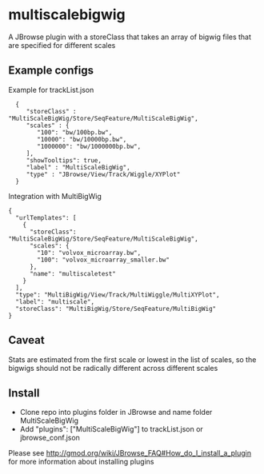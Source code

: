 # multiscalebigwig


A JBrowse plugin with a storeClass that takes an array of bigwig files that are specified for different scales


## Example configs

Example for trackList.json

      {
         "storeClass" : "MultiScaleBigWig/Store/SeqFeature/MultiScaleBigWig",
         "scales" : {
            "100": "bw/100bp.bw",
            "10000": "bw/10000bp.bw",
            "1000000": "bw/1000000bp.bw",
         ],
         "showTooltips": true,
         "label" : "MultiScaleBigWig",
         "type" : "JBrowse/View/Track/Wiggle/XYPlot"
      }

Integration with MultiBigWig

    {
      "urlTemplates": [
        {
          "storeClass": "MultiScaleBigWig/Store/SeqFeature/MultiScaleBigWig",
          "scales": {
            "10": "volvox_microarray.bw",
            "100": "volvox_microarray_smaller.bw"
          },
          "name": "multiscaletest"
        }
      ],
      "type": "MultiBigWig/View/Track/MultiWiggle/MultiXYPlot",
      "label": "multiscale",
      "storeClass": "MultiBigWig/Store/SeqFeature/MultiBigWig"
    }


## Caveat

Stats are estimated from the first scale or lowest in the list of scales, so the bigwigs should not be radically different across different scales

## Install

- Clone repo into plugins folder in JBrowse and name folder MultiScaleBigWig
- Add "plugins": ["MultiScaleBigWig"] to trackList.json or jbrowse_conf.json


Please see http://gmod.org/wiki/JBrowse_FAQ#How_do_I_install_a_plugin for more information about installing plugins
